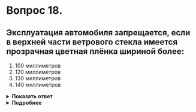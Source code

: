 # Вопрос 18.

## Эксплуатация автомобиля запрещается, если в верхней части ветрового стекла имеется прозрачная цветная плёнка шириной более:

1. 100 миллиметров
2. 120 миллиметров
3. 130 миллиметров
4. 140 миллиметров

<details>
<summary><b>Показать ответ</b></summary>
Правильный ответ: 4
</details>
<details>
<summary><b>Подробнее</b></summary>
Пункт 4.3 «Перечня неисправностей» запрещает эксплуатацию ТС, если в верхней части ветрового стекла имеется прозрачная цветная пленка шириной более 140 мм.
</details>